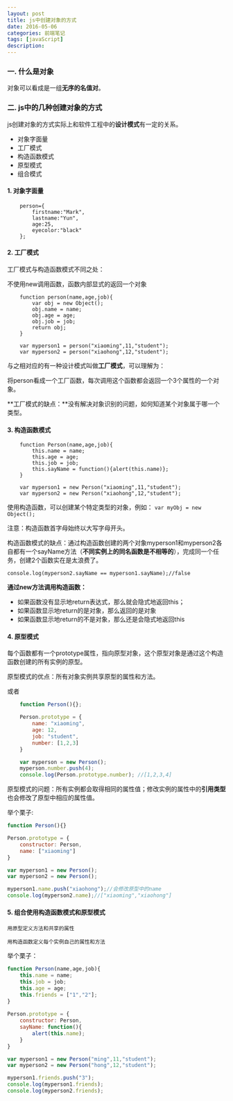 ```yaml
---
layout: post
title: js中创建对象的方式
date: 2016-05-06
categories: 前端笔记
tags: [javaScript]
description: 
---
```

### 一. 什么是对象

对象可以看成是一组**无序的名值对**。

### 二. js中的几种创建对象的方式

js创建对象的方式实际上和软件工程中的**设计模式**有一定的关系。

- 对象字面量
- 工厂模式
- 构造函数模式
- 原型模式
- 组合模式

#### 1. 对象字面量

```
    person={
		firstname:"Mark",
		lastname:"Yun",
		age:25,
		eyecolor:"black"
	};
```

#### 2. 工厂模式

工厂模式与构造函数模式不同之处：

不使用new调用函数，函数内部显式的返回一个对象

```
	function person(name,age,job){
		var obj = new Object();
		obj.name = name;
		obj.age = age;
		obj.job = job;
		return obj;
	}

	var myperson1 = person("xiaoming",11,"student");
	var myperson2 = person("xiaohong",12,"student");
```

与之相对应的有一种设计模式叫做**工厂模式**，可以理解为：

将person看成一个工厂函数，每次调用这个函数都会返回一个3个属性的一个对象。

**工厂模式的缺点：**没有解决对象识别的问题，如何知道某个对象属于哪一个类型。

#### 3. 构造函数模式

```
	function Person(name,age,job){
		this.name = name;
		this.age = age;
		this.job = job;
		this.sayName = function(){alert(this.name)};
	}
	
	var myperson1 = new Person("xiaoming",11,"student");
	var myperson2 = new Person("xiaohong",12,"student");
```

使用构造函数，可以创建某个特定类型的对象，例如： `var myObj = new Object();`

注意：构造函数首字母始终以大写字母开头。

构造函数模式的缺点：通过构造函数创建的两个对象myperson1和myperson2各自都有一个sayName方法（**不同实例上的同名函数是不相等的**），完成同一个任务，创建2个函数实在是太浪费了。

    console.log(myperson2.sayName == myperson1.sayName);//false
    
**通过new方法调用构造函数：**

- 如果函数没有显示地return表达式，那么就会隐式地返回this；
- 如果函数显示地return的是对象，那么返回的是对象
- 如果函数显示地return的不是对象，那么还是会隐式地返回this

#### 4. 原型模式

每个函数都有一个prototype属性，指向原型对象，这个原型对象是通过这个构造函数创建的所有实例的原型。

原型模式的优点：所有对象实例共享原型的属性和方法。  

或者

```js
	function Person(){};

	Person.prototype = {
		name: "xiaoming",
		age: 12,
		job: "student",
		number: [1,2,3]
	}

	var myperson = new Person();
	myperson.number.push(4);
	console.log(Person.prototype.number); //[1,2,3,4]
```

原型模式的问题：所有实例都会取得相同的属性值；修改实例的属性中的**引用类型**
也会修改了原型中相应的属性值。

举个栗子:

```js
function Person(){}

Person.prototype = {
	constructor: Person,
	name: ["xiaoming"]
}

var myperson1 = new Person();
var myperson2 = new Person();

myperson1.name.push("xiaohong");//会修改原型中的name
console.log(myperson2.name);//["xiaoming","xiaohong"]
```

#### 5. 组合使用构造函数模式和原型模式

    用原型定义方法和共享的属性
    
    用构造函数定义每个实例自己的属性和方法

举个栗子：

```js
function Person(name,age,job){
	this.name = name;
	this.job = job;
	this.age = age;
	this.friends = ["1","2"];
}
   
Person.prototype = {
	constructor: Person,
	sayName: function(){
		alert(this.name);
	}
}

var myperson1 = new Person("ming",11,"student");
var myperson2 = new Person("hong",12,"student");

myperson1.friends.push("3");
console.log(myperson1.friends);
console.log(myperson2.friends);
```

